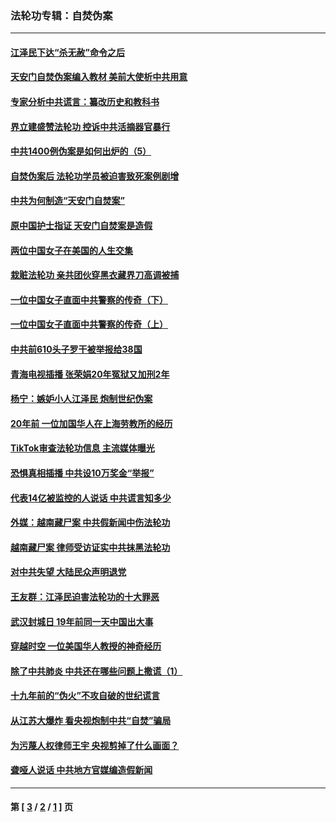 ### 法轮功专辑：自焚伪案
---
#### [江泽民下达“杀无赦”命令之后](../../pages/nf5562/n13878084.md?07100430) 
#### [天安门自焚伪案编入教材 美前大使析中共用意](../../pages/nf5562/n13791932.md?07100430) 
#### [专家分析中共谎言：纂改历史和教科书](../../pages/nf5562/n13781542.md?07100430) 
#### [界立建盛赞法轮功 控诉中共活摘器官暴行](../../pages/nf5562/n13781971.md?07100430) 
#### [中共1400例伪案是如何出炉的（5）](../../pages/nf5562/n13226831.md?07100430) 
#### [自焚伪案后 法轮功学员被迫害致死案例剧增](../../pages/nf5562/n13190600.md?07100430) 
#### [中共为何制造“天安门自焚案”](../../pages/nf5562/n13183270.md?07100430) 
#### [原中国护士指证 天安门自焚案是造假](../../pages/nf5562/n13172289.md?07100430) 
#### [两位中国女子在美国的人生交集](../../pages/nf5562/n13156138.md?07100430) 
#### [栽赃法轮功 亲共团伙穿黑衣藏界刀高调被捕](../../pages/nf5562/n13073780.md?07100430) 
#### [一位中国女子直面中共警察的传奇（下）](../../pages/nf5562/n12989706.md?07100430) 
#### [一位中国女子直面中共警察的传奇（上）](../../pages/nf5562/n12985072.md?07100430) 
#### [中共前610头子罗干被举报给38国](../../pages/nf5562/n12975419.md?07100430) 
#### [青海电视插播 张荣娟20年冤狱又加刑2年](../../pages/nf5562/n12738166.md?07100430) 
#### [杨宁：嫉妒小人江泽民 炮制世纪伪案](../../pages/nf5562/n12724108.md?07100430) 
#### [20年前 一位加国华人在上海劳教所的经历](../../pages/nf5562/n12707932.md?07100430) 
#### [TikTok审查法轮功信息 主流媒体曝光](../../pages/nf5562/n12362336.md?07100430) 
#### [恐惧真相插播 中共设10万奖金“举报”](../../pages/nf5562/n12306396.md?07100430) 
#### [代表14亿被监控的人说话 中共谎言知多少](../../pages/nf5562/n12297484.md?07100430) 
#### [外媒：越南藏尸案 中共假新闻中伤法轮功](../../pages/nf5562/n12264411.md?07100430) 
#### [越南藏尸案 律师受访证实中共抹黑法轮功](../../pages/nf5562/n12261878.md?07100430) 
#### [对中共失望 大陆民众声明退党](../../pages/nf5562/n12187315.md?07100430) 
#### [王友群：江泽民迫害法轮功的十大罪恶](../../pages/nf5562/n12169074.md?07100430) 
#### [武汉封城日 19年前同一天中国出大事](../../pages/nf5562/n12150901.md?07100430) 
#### [穿越时空  一位美国华人教授的神奇经历](../../pages/nf5562/n12097460.md?07100430) 
#### [除了中共肺炎 中共还在哪些问题上撒谎（1）](../../pages/nf5562/n11955770.md?07100430) 
#### [十九年前的“伪火”不攻自破的世纪谎言](../../pages/nf5562/n11813238.md?07100430) 
#### [从江苏大爆炸 看央视炮制中共“自焚”骗局](../../pages/nf5562/n11140275.md?07100430) 
#### [为污蔑人权律师王宇 央视剪掉了什么画面？](../../pages/nf5562/n11130142.md?07100430) 
#### [聋哑人说话 中共地方官媒编造假新闻](../../pages/nf5562/n11006067.md?07100430) 

---
#### 第 [ [3](./3.md?07100430) / [2](./2.md?07100430) / [1](./1.md?07100430) ] 页
